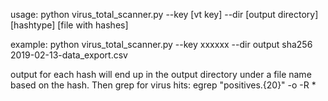 usage:
python virus_total_scanner.py --key [vt key] --dir [output directory] [hashtype] [file with hashes]

example:
python virus_total_scanner.py --key xxxxxx --dir output sha256 2019-02-13-data_export.csv


output for each hash will end up in the output directory under a file name based on the hash.  Then grep for virus hits:
egrep "positives.{20}" -o -R *
